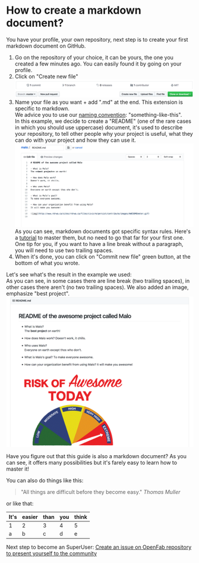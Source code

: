 # How to create a markdown document?

You have your profile, your own repository, next step is to create your first markdown document on GitHub.

1. Go on the repository of your choice, it can be yours, the one you created a few minutes ago. 
You can easily found it by going on your profile.
2. Click on "Create new file"
![img](https://github.com/Ginsburg/gamification-fablab/blob/patch-1/Level-UP/create-markdown.png)
3. Name your file as you want + add ".md" at the end. This extension is specific to markdown.   
We advice you to use our [naming convention](https://github.com/openfab-lab/openfab/blob/891cee5a70a51c7256b687a5971c4697ffca2d10/xx-src/naming-convention.md): "something-like-this".  
In this example, we decide to create a "README" (one of the rare cases in which you should use uppercase) document, it's used to describe your repository, to tell other people why your project is useful, what they can do with your project and how they can use it.  
![img2](https://github.com/Ginsburg/gamification-fablab/blob/patch-1/Level-UP/markdown.png) As you can see, markdown documents got specific syntax rules. 
Here's a [tutorial](https://guides.github.com/features/mastering-markdown/) to master them, but no need to go that far for your first one. One tip for you, if you want to have a line break without a paragraph, you will need to use two trailing spaces.  
4. When it's done, you can click on "Commit new file" green button, at the bottom of what you wrote.

Let's see what's the result in the example we used:  
As you can see, in some cases there are line break (two trailing spaces), in other cases there aren't (no two trailing spaces). We also added an image, emphasize "best project". 
![img](https://github.com/Ginsburg/gamification-fablab/blob/patch-1/Level-UP/markdown-example.png)

  
Have you figure out that this guide is also a markdown document? As you can see, it offers many possibilities but it's farely easy to learn how to master it!

You can also do things like this:
> "All things are difficult before they become easy."  _Thomas Muller_

or like that:  

|   It's	|  easier 	|  than 	|  you 	|  think 	|
|---	|---	|---	|---	|---	|
|  1 	|  2	|   3	|   4	|   5	|
|   a	|   b	|   c	|   d	|   e	|

Next step to become an SuperUser: [Create an issue on OpenFab repository to present yourself to the community]()

